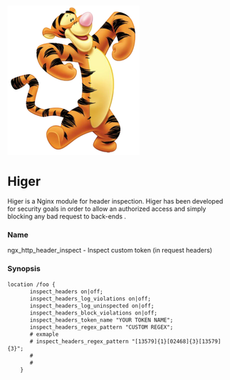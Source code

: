 ![alt text](higer.png)

# Higer

Higer is a Nginx module for header inspection. Higer has been developed for security goals in order to allow an
authorized access and simply blocking any bad request to back-ends .

### Name

ngx_http_header_inspect - Inspect custom token (in request headers)

### Synopsis

```
location /foo {
       inspect_headers on|off;
       inspect_headers_log_violations on|off;
       inspect_headers_log_uninspected on|off;
       inspect_headers_block_violations on|off;
       inspect_headers_token_name "YOUR TOKEN NAME";
       inspect_headers_regex_pattern "CUSTOM REGEX";
       # exmaple 
       # inspect_headers_regex_pattern "[13579]{1}[02468]{3}[13579]{3}";
       # 
       #
	}
```

